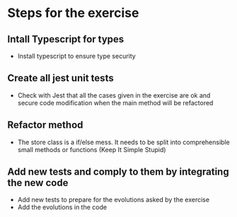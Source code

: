 # Steps for the exercise 

## Intall Typescript for types

- Install typescript to ensure type security 

## Create all jest unit tests

- Check with Jest that all the cases given in the exercise are ok and secure code modification when the main method will be refactored

## Refactor method

- The store class is a if/else mess. It needs to be split into comprehensible small methods or functions (Keep It Simple Stupid)

## Add new tests and comply to them by integrating the new code

- Add new tests to prepare for the evolutions asked by the exercise
- Add the evolutions in the code
